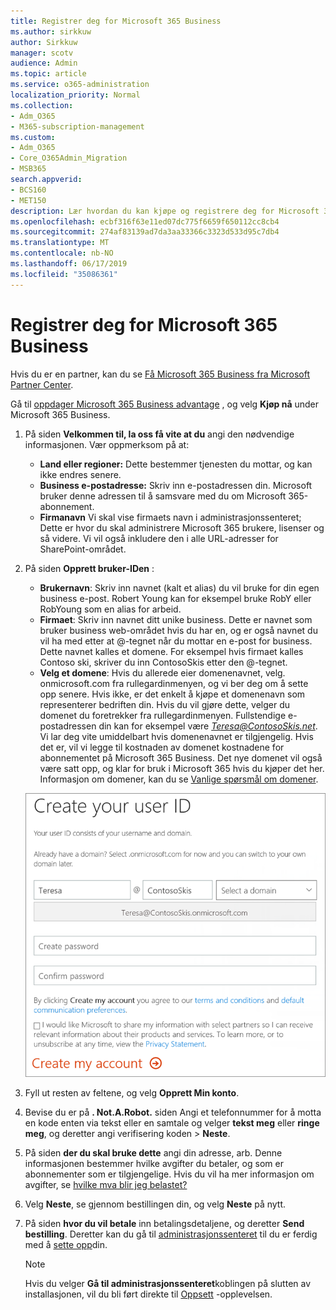 ```yaml
---
title: Registrer deg for Microsoft 365 Business
ms.author: sirkkuw
author: Sirkkuw
manager: scotv
audience: Admin
ms.topic: article
ms.service: o365-administration
localization_priority: Normal
ms.collection:
- Adm_O365
- M365-subscription-management
ms.custom:
- Adm_O365
- Core_O365Admin_Migration
- MSB365
search.appverid:
- BCS160
- MET150
description: Lær hvordan du kan kjøpe og registrere deg for Microsoft 365 Business.
ms.openlocfilehash: ecbf316f63e11ed07dc775f6659f650112cc8cb4
ms.sourcegitcommit: 274af83139ad7da3aa33366c3323d533d95c7db4
ms.translationtype: MT
ms.contentlocale: nb-NO
ms.lasthandoff: 06/17/2019
ms.locfileid: "35086361"
---
```

# <a name="sign-up-for-microsoft-365-business"></a>Registrer deg for Microsoft 365 Business

Hvis du er en partner, kan du se [Få Microsoft 365 Business fra Microsoft Partner Center](get-microsoft-365-business.md#get-microsoft-365-business-from-microsoft-partner-center).

Gå til [oppdager Microsoft 365 Business advantage](https://www.microsoft.com/microsoft-365/business#pmg-cmp-desktop) , og velg **Kjøp nå** under Microsoft 365 Business.

1. På siden **Velkommen til, la oss få vite at du** angi den nødvendige informasjonen. Vær oppmerksom på at:
 
    -  **Land eller regioner:** Dette bestemmer tjenesten du mottar, og kan ikke endres senere.
    - **Business e-postadresse:** Skriv inn e-postadressen din. Microsoft bruker denne adressen til å samsvare med du om Microsoft 365-abonnement.
    - **Firmanavn** Vi skal vise firmaets navn i administrasjonssenteret; Dette er hvor du skal administrere Microsoft 365 brukere, lisenser og så videre. Vi vil også inkludere den i alle URL-adresser for SharePoint-området.

2. På siden **Opprett bruker-IDen** :

    - **Brukernavn**: Skriv inn navnet (kalt et alias) du vil bruke for din egen business e-post. Robert Young kan for eksempel bruke RobY eller RobYoung som en alias for arbeid.
    - **Firmaet**: Skriv inn navnet ditt unike business. Dette er navnet som bruker business web-området hvis du har en, og er også navnet du vil ha med etter at @-tegnet når du mottar en e-post for business. Dette navnet kalles et domene. For eksempel hvis firmaet kalles Contoso ski, skriver du inn ContosoSkis etter den @-tegnet.
    - **Velg et domene**: Hvis du allerede eier domenenavnet, velg. onmicrosoft.com fra rullegardinmenyen, og vi ber deg om å sette opp senere. Hvis ikke, er det enkelt å kjøpe et domenenavn som representerer bedriften din. Hvis du vil gjøre dette, velger du domenet du foretrekker fra rullegardinmenyen. Fullstendige e-postadressen din kan for eksempel være *Teresa@ContosoSkis.net*. Vi lar deg vite umiddelbart hvis domenenavnet er tilgjengelig. Hvis det er, vil vi legge til kostnaden av domenet kostnadene for abonnementet på Microsoft 365 Business. Det nye domenet vil også være satt opp, og klar for bruk i Microsoft 365 hvis du kjøper det her. Informasjon om domener, kan du se [Vanlige spørsmål om domener](https://docs.microsoft.com/office365/admin/setup/domains-faq).
    
    ![Skjermbilde opprette bruker-ID-side.](media/signinuserid.png)

3. Fyll ut resten av feltene, og velg **Opprett Min konto**.
4. Bevise du er på **. Not.A.Robot.** siden Angi et telefonnummer for å motta en kode enten via tekst eller en samtale og velger **tekst meg** eller **ringe meg**, og deretter angi verifisering koden \> **Neste**.
5. På siden **der du skal bruke dette** angi din adresse, arb. Denne informasjonen bestemmer hvilke avgifter du betaler, og som er abonnementer som er tilgjengelige. Hvis du vil ha mer informasjon om avgifter, se [hvilke mva blir jeg belastet?](https://docs.microsoft.com/office365/admin/subscriptions-and-billing/what-tax-will-i-be-charged?view=o365-worldwide) 
1. Velg **Neste**, se gjennom bestillingen din, og velg **Neste** på nytt.
1. På siden **hvor du vil betale** inn betalingsdetaljene, og deretter **Send bestilling**.
    Deretter kan du gå til [administrasjonssenteret](https://docs.microsoft.com/en-us/office365/admin/subscriptions-and-billing/what-tax-will-i-be-charged?view=o365-worldwide) til du er ferdig med å [sette opp](set-up.md)din.

    > [!NOTE]
    > Hvis du velger **Gå til administrasjonssenteret**koblingen på slutten av installasjonen, vil du bli ført direkte til [Oppsett](set-up.md) -opplevelsen.